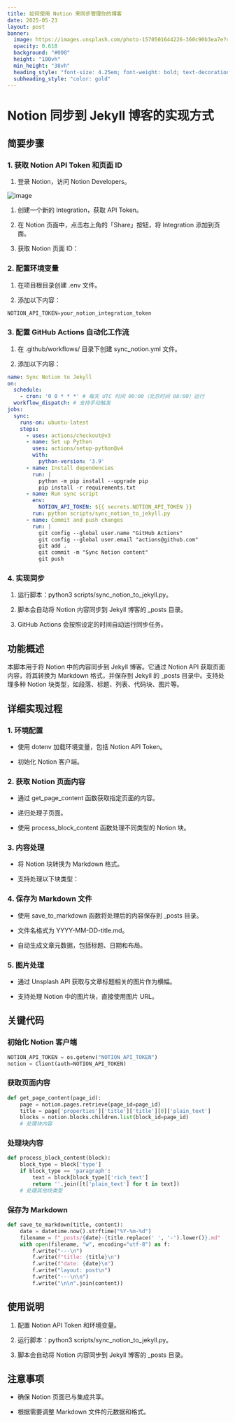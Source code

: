 ```yaml
---
title: 如何使用 Notion 来同步管理你的博客
date: 2025-05-23
layout: post
banner:
  image: https://images.unsplash.com/photo-1570501644226-360c90b3ea7e?crop=entropy&cs=tinysrgb&fit=max&fm=jpg&ixid=M3w2OTIwMzJ8MHwxfHJhbmRvbXx8fHx8fHx8fDE3NDc5NjQ4MDl8&ixlib=rb-4.1.0&q=80&w=1080
  opacity: 0.618
  background: "#000"
  height: "100vh"
  min_height: "38vh"
  heading_style: "font-size: 4.25em; font-weight: bold; text-decoration: underline"
  subheading_style: "color: gold"
---
```


# Notion 同步到 Jekyll 博客的实现方式

## 简要步骤

### 1. 获取 Notion API Token 和页面 ID

1. 登录 Notion，访问 Notion Developers。

![image](https://prod-files-secure.s3.us-west-2.amazonaws.com/a7a0cc5a-89b9-4cda-8686-1fba0ca52f40/d19c1afe-dea5-4312-9333-786b0ba83054/image.png?X-Amz-Algorithm=AWS4-HMAC-SHA256&X-Amz-Content-Sha256=UNSIGNED-PAYLOAD&X-Amz-Credential=ASIAZI2LB4664CBLTFBC%2F20250523%2Fus-west-2%2Fs3%2Faws4_request&X-Amz-Date=20250523T014648Z&X-Amz-Expires=3600&X-Amz-Security-Token=IQoJb3JpZ2luX2VjECkaCXVzLXdlc3QtMiJHMEUCIHkfjl1qVXGoQ9npAYsRBItCllLuS%2B8HgKhb7tCWRvLrAiEA6rOyReNG5%2BbMV0EtDR4%2F%2BMyyt0fGHLlgm8WQ5wE0Hv8qiAQI4v%2F%2F%2F%2F%2F%2F%2F%2F%2F%2FARAAGgw2Mzc0MjMxODM4MDUiDILxh5GSxZPJx4O%2FXyrcA6nK3Ma21RYB%2F7JMj%2F3wNmLlSCP3ky3uzg%2BVxQD%2FM3kQddfdcEuZqOLKdLyb1g5ox1GUKjjl0Aspjddm6UoYf6zVd%2FsyONDIgQ7OFpDnynPX%2Bzmp1I7fmYCnENTIU1TO9PL2RAXMnUqjE4mrSDW9QKSIBemuMhcUNHxh9FtuqGqPBy2VqjNvn4J7z%2BfhNyt0wIsIp3s%2FzDGtFAOHm8u%2FNVgPgDZh3JP75cSzMOFYyKE373asqFAzPdW5QkQjiSCGpZYUnG4ei5tIhPTkk4bhX6RSvs0P87wYeZIr2Jxk%2BForHCzexgK7XoIbp8hRinwLbSbF8xi7HXQu6tXDOJuvufvafnPImIFwPYyGUnBozBbaOyzezcGvAm7EcS0GdISC7Qq%2Bkrnk2PY7VC7CAzJGaUkAp93kq0Bu0DtKH%2BHpw%2BP0o%2FGLTDe5DWznz1aLYkxwFA2B3RlvrfJMuywC0fvKwde5aZjDvLP5j%2BhOywxTTn8UZH9rx1py6XOpTZc8Su%2Fp6SZ3fh9FYn700WbT0R0zbmAfUqkjbNN%2FVP79e1z0MqqzKT3%2Bbu3DdRSuH9lNS1De3BN12GJosr8XdM5ltoc3PXeeokno5N4VZaBybxueTByk1jDKVuaVjRdOFWsdMJCLv8EGOqUBV4K5OcQUZtYW6B5m1oiO9TzC%2B2vA4ooh5oTvkN4khXnXoy52EMs%2BdZW8LZsRp1jehejfj7lcGHB7yCUAAE%2FRFDYWK1DbPKgVPkoI4oygfTE9D6UXztMoj89ozQjFJI%2FCuhvdqx4sn6%2BlBZuOD5oSYmF9Zh3ZDK3PlaSfw4sfvoXHPOC95Aj3A%2FRl6xAfBuUX5rEhuf1cxXHDWqoym5ZVjEXf7Qti&X-Amz-Signature=3e10fca465cd1ebbb1a775d5205296288e303973a464b69eaee0e194cb556f6a&X-Amz-SignedHeaders=host&x-id=GetObject)

1. 创建一个新的 Integration，获取 API Token。

1. 在 Notion 页面中，点击右上角的「Share」按钮，将 Integration 添加到页面。

1. 获取 Notion 页面 ID：


### 2. 配置环境变量

1. 在项目根目录创建 .env 文件。

1. 添加以下内容：

```javascript
NOTION_API_TOKEN=your_notion_integration_token
```

### 3. 配置 GitHub Actions 自动化工作流

1. 在 .github/workflows/ 目录下创建 sync_notion.yml 文件。

1. 添加以下内容：

```yaml
name: Sync Notion to Jekyll
on:
  schedule:
    - cron: '0 0 * * *' # 每天 UTC 时间 00:00（北京时间 08:00）运行
  workflow_dispatch: # 支持手动触发
jobs:
  sync:
    runs-on: ubuntu-latest
    steps:
      - uses: actions/checkout@v3
      - name: Set up Python
        uses: actions/setup-python@v4
        with:
          python-version: '3.9'
      - name: Install dependencies
        run: |
          python -m pip install --upgrade pip
          pip install -r requirements.txt
      - name: Run sync script
        env:
          NOTION_API_TOKEN: ${{ secrets.NOTION_API_TOKEN }}
        run: python scripts/sync_notion_to_jekyll.py
      - name: Commit and push changes
        run: |
          git config --global user.name "GitHub Actions"
          git config --global user.email "actions@github.com"
          git add .
          git commit -m "Sync Notion content"
          git push
```

### 4. 实现同步

1. 运行脚本：python3 scripts/sync_notion_to_jekyll.py。

1. 脚本会自动将 Notion 内容同步到 Jekyll 博客的 _posts 目录。

1. GitHub Actions 会按照设定的时间自动运行同步任务。

## 功能概述

本脚本用于将 Notion 中的内容同步到 Jekyll 博客。它通过 Notion API 获取页面内容，将其转换为 Markdown 格式，并保存到 Jekyll 的 _posts 目录中。支持处理多种 Notion 块类型，如段落、标题、列表、代码块、图片等。

## 详细实现过程

### 1. 环境配置

- 使用 dotenv 加载环境变量，包括 Notion API Token。

- 初始化 Notion 客户端。

### 2. 获取 Notion 页面内容

- 通过 get_page_content 函数获取指定页面的内容。

- 递归处理子页面。

- 使用 process_block_content 函数处理不同类型的 Notion 块。

### 3. 内容处理

- 将 Notion 块转换为 Markdown 格式。

- 支持处理以下块类型：


### 4. 保存为 Markdown 文件

- 使用 save_to_markdown 函数将处理后的内容保存到 _posts 目录。

- 文件名格式为 YYYY-MM-DD-title.md。

- 自动生成文章元数据，包括标题、日期和布局。

### 5. 图片处理

- 通过 Unsplash API 获取与文章标题相关的图片作为横幅。

- 支持处理 Notion 中的图片块，直接使用图片 URL。

## 关键代码

### 初始化 Notion 客户端

```python
NOTION_API_TOKEN = os.getenv("NOTION_API_TOKEN")
notion = Client(auth=NOTION_API_TOKEN)
```

### 获取页面内容

```python
def get_page_content(page_id):
    page = notion.pages.retrieve(page_id=page_id)
    title = page['properties']['title']['title'][0]['plain_text']
    blocks = notion.blocks.children.list(block_id=page_id)
    # 处理块内容
```

### 处理块内容

```python
def process_block_content(block):
    block_type = block['type']
    if block_type == 'paragraph':
        text = block[block_type]['rich_text']
        return ''.join([t['plain_text'] for t in text])
    # 处理其他块类型
```

### 保存为 Markdown

```python
def save_to_markdown(title, content):
    date = datetime.now().strftime("%Y-%m-%d")
    filename = f"_posts/{date}-{title.replace(' ', '-').lower()}.md"
    with open(filename, "w", encoding="utf-8") as f:
        f.write("---\n")
        f.write(f"title: {title}\n")
        f.write(f"date: {date}\n")
        f.write("layout: post\n")
        f.write("---\n\n")
        f.write("\n\n".join(content))
```

## 使用说明

1. 配置 Notion API Token 和环境变量。

1. 运行脚本：python3 scripts/sync_notion_to_jekyll.py。

1. 脚本会自动将 Notion 内容同步到 Jekyll 博客的 _posts 目录。

## 注意事项

- 确保 Notion 页面已与集成共享。

- 根据需要调整 Markdown 文件的元数据和格式。